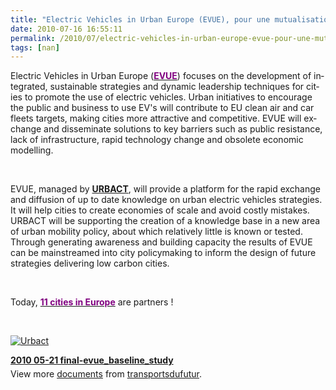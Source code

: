 ```yaml
---
title: "Electric Vehicles in Urban Europe (EVUE), pour une mutualisation européenne des connaissances !"
date: 2010-07-16 16:55:11
permalink: /2010/07/electric-vehicles-in-urban-europe-evue-pour-une-mutualisation-europeenne-des-connaissances.html
tags: [nan]
---
```


<p class="MsoNormal"><span lang="EN-GB">Electric Vehicles in Urban Europe (<strong><a href="http://urbact.eu/?id=1799"><font color="#800080">EVUE</font></a></strong>) focuses on the development of integrated, sustainable strategies and dynamic leadership techniques for cities to promote the use of electric vehicles. Urban initiatives to encourage the public and business to use EV's will contribute to EU clean air and car fleets targets, making cities more attractive and competitive. EVUE will exchange and disseminate solutions to key barriers such as public resistance, lack of infrastructure, rapid technology change and obsolete economic modelling.</span></p> <p class="MsoNormal"><span lang="EN-GB"> </span></p> <p class="MsoNormal"><span lang="EN-GB">EVUE, managed by <strong><a href="http://urbact.eu/fr/header-main/actualites-et-evenements/view-one/infos-urbact/?entryId=4943" target="_blank">URBACT</a></strong>, will provide a platform for the rapid exchange and diffusion of up to date knowledge on urban electric vehicles strategies. It will help cities to create economies of scale and avoid costly mistakes. URBACT will be supporting the creation of a knowledge base in a new area of urban mobility policy, about which relatively little is known or tested. Through generating awareness and building capacity the results of EVUE can be mainstreamed into city policymaking to inform the design of future strategies delivering low carbon cities.</span></p> <p class="MsoNormal"><span lang="EN-GB"> </span></p> <p class="MsoNormal"><span lang="EN-GB">Today, <strong><a href="http://urbact.eu/en/projects/low-carbon-urban-environments/evue/our-partners/"><font color="#800080">11 cities in Europe</font></a></strong> are partners !</span></p> <p class="MsoNormal"><span lang="EN-GB"></span> </p> <p class="MsoNormal"><span lang="EN-GB"><a rel="lightbox" href="https://gabrielplassat.github.io/transportsdufutur/wp-content/uploads/sites/6/old/6a0120a66d2ad4970b0133f25400d1970b-pi.jpg"><img class="asset asset-image at-xid-6a0120a66d2ad4970b0133f25400d1970b " title="Urbact" border="0" alt="Urbact" src="/wp-content/uploads/sites/6/old/6a0120a66d2ad4970b0133f25400d1970b-500pi.jpg" /></a> <br /> </span></p> <div style="width:477px" id="__ss_4771890"><strong style="margin:12px 0 4px"><a href="http://www.slideshare.net/transportsdufutur/2010-0521-finalevuebaselinestudy" title="2010 05-21 final-evue_baseline_study">2010 05-21 final-evue_baseline_study</a></strong><div style="padding:5px 0 12px">View more <a href="http://www.slideshare.net/">documents</a> from <a href="http://www.slideshare.net/transportsdufutur">transportsdufutur</a>.</div></div>
